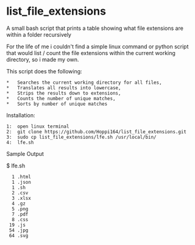 # list_file_extensions
A small bash script that prints a table showing what file extensions are within a folder recursively

For the life of me i couldn't find a simple linux command or python script that would list / count the file extensions within the current working directory, so i made my own.

This script does the following:

	*	Searches the current working directory for all files,
	*	Translates all results into lowercase,
	*	Strips the results down to extensions,
	*	Counts the number of unique matches,
	*	Sorts by number of unique matches

Installation:

	1:	open linux terminal
	2:	git clone https://github.com/Hoppi164/list_file_extensions.git
	3:	sudo cp list_file_extensions/lfe.sh /usr/local/bin/
	4:	lfe.sh

Sample Output

$ lfe.sh 

      1 .html
      1 .json
      1 .sh
      2 .csv
      3 .xlsx
      4 .gz
      5 .png
      7 .pdf
      8 .css
     19 .js
     54 .jpg
     64 .svg


